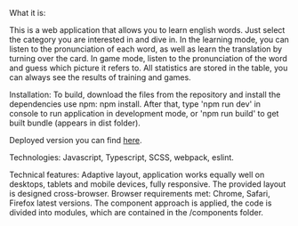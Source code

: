 What it is:

This is a web application that allows you to learn english words. Just select the category you are interested in and dive in. In the learning mode, you can listen to the pronunciation of each word, as well as learn the translation by turning over the card. In game mode, listen to the pronunciation of the word and guess which picture it refers to. All statistics are stored in the table, you can always see the results of training and games.

Installation:
To build, download the files from the repository and install the dependencies use npm: npm install. After that, type 'npm run dev' in console to run application in development mode, or 'npm run build' to get built bundle (appears in dist folder).

Deployed version you can find [here](https://sergei-stekh-english-for-kids.netlify.app/).

Technologies: Javascript, Typescript, SCSS, webpack, eslint.

Technical features:
Adaptive layout, application works equally well on desktops, tablets and mobile devices, fully responsive.
The provided layout is designed cross-browser. Browser requirements met: Chrome, Safari, Firefox latest versions.
The component approach is applied, the code is divided into modules, which are contained in the /components folder.
